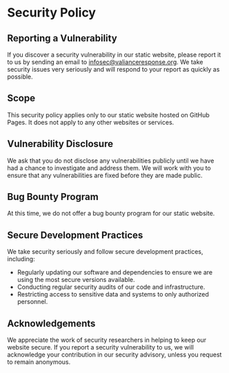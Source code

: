 # Security Policy

## Reporting a Vulnerability

If you discover a security vulnerability in our static website, please report it to us by sending an email to [infosec@valianceresponse.org](mailto:infosec@valianceresponse.org). We take security issues very seriously and will respond to your report as quickly as possible.

## Scope

This security policy applies only to our static website hosted on GitHub Pages. It does not apply to any other websites or services.

## Vulnerability Disclosure

We ask that you do not disclose any vulnerabilities publicly until we have had a chance to investigate and address them. We will work with you to ensure that any vulnerabilities are fixed before they are made public.

## Bug Bounty Program

At this time, we do not offer a bug bounty program for our static website.

## Secure Development Practices

We take security seriously and follow secure development practices, including:

- Regularly updating our software and dependencies to ensure we are using the most secure versions available.
- Conducting regular security audits of our code and infrastructure.
- Restricting access to sensitive data and systems to only authorized personnel.

## Acknowledgements

We appreciate the work of security researchers in helping to keep our website secure. If you report a security vulnerability to us, we will acknowledge your contribution in our security advisory, unless you request to remain anonymous.
